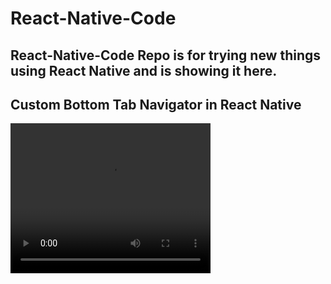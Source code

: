 # React-Native-Code

## React-Native-Code Repo is for trying new things using React Native and is showing it here.

## Custom Bottom Tab Navigator in React Native

<video width="320" height="240" controls>
  <source src="/GitHub Readme/Custom Bottom Tab.mp4" type="video/mp4">
</video>
